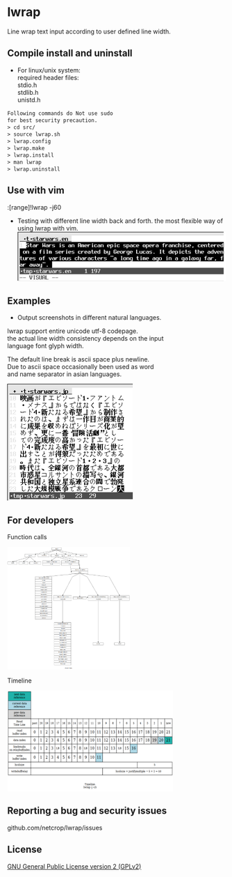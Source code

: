 # lwrap
Line wrap text input according to user defined line width.

## Compile install and uninstall

* For linux/unix system:  
required header files:  
stdio.h  
stdlib.h  
unistd.h  
```
Following commands do Not use sudo
for best security precaution.
> cd src/
> source lwrap.sh
> lwrap.config
> lwrap.make
> lwrap.install
> man lwrap
> lwrap.uninstall
```
## Use with vim
:[range]!lwrap -j60

* Testing with different line width back and forth.
the most flexible way of using lwrap with vim.
![Alt text](misc/lwrap.gif?raw=true "")

## Examples

* Output screenshots in different natural languages.

lwrap support entire unicode utf-8 codepage.   
the actual line width consistency depends on the input   
language font glyph width.

The default line break is ascii space plus newline.  
Due to ascii space occasionally been used as word  
and name separator in asian languages.

![Alt text](misc/examples.gif?raw=true "")

## For developers

Function calls

<img src="misc/functions.png" height="282" width="282">

Timeline

<img src="misc/timeline.png" height="232" width="382">

## Reporting a bug and security issues

github.com/netcrop/lwrap/issues

## License

[GNU General Public License version 2 (GPLv2)](https://github.com/netcrop/lwrap/COPYING)
